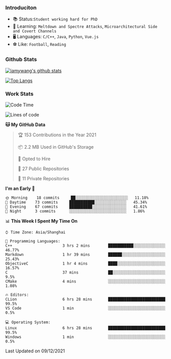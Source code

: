 ### Introduciton

- 📚 Status:`Student working hard for PhD`
- 🔎 Learning: `Meltdown and Spectre Attacks`, `Microarchitectural Side and Covert Channels`
- 🖥️ Languages: `C/C++`, `Java`, `Python`, `Vue.js`
- ⚽ Like: `Football`, `Reading`

### Github Stats

[![iamywang's github stats](https://github-readme-stats.vercel.app/api?username=iamywang&count_private=true&show_icons=true)]()

[![Top Langs](https://github-readme-stats.vercel.app/api/top-langs/?username=iamywang&layout=compact)]()

### Work Stats

<!--START_SECTION:waka-->
![Code Time](http://img.shields.io/badge/Code%20Time-13%20hrs%2057%20mins-blue)

![Lines of code](https://img.shields.io/badge/From%20Hello%20World%20I%27ve%20Written-534%20Thousand%20lines%20of%20code-blue)

**🐱 My GitHub Data** 

> 🏆 153 Contributions in the Year 2021
 > 
> 📦 2.2 MB Used in GitHub's Storage 
 > 
> 💼 Opted to Hire
 > 
> 📜 27 Public Repositories 
 > 
> 🔑 11 Private Repositories  
 > 
**I'm an Early 🐤** 

```text
🌞 Morning    18 commits     ██░░░░░░░░░░░░░░░░░░░░░░░   11.18% 
🌆 Daytime    73 commits     ███████████░░░░░░░░░░░░░░   45.34% 
🌃 Evening    67 commits     ██████████░░░░░░░░░░░░░░░   41.61% 
🌙 Night      3 commits      ░░░░░░░░░░░░░░░░░░░░░░░░░   1.86%

```


📊 **This Week I Spent My Time On** 

```text
⌚︎ Time Zone: Asia/Shanghai

💬 Programming Languages: 
C++                      3 hrs 2 mins        ███████████░░░░░░░░░░░░░░   46.77% 
Markdown                 1 hr 39 mins        ██████░░░░░░░░░░░░░░░░░░░   25.43% 
ObjectiveC               1 hr 4 mins         ████░░░░░░░░░░░░░░░░░░░░░   16.57% 
C                        37 mins             ██░░░░░░░░░░░░░░░░░░░░░░░   9.5% 
CMake                    4 mins              ░░░░░░░░░░░░░░░░░░░░░░░░░   1.08%

🔥 Editors: 
CLion                    6 hrs 28 mins       █████████████████████████   99.5% 
VS Code                  1 min               ░░░░░░░░░░░░░░░░░░░░░░░░░   0.5%

💻 Operating System: 
Linux                    6 hrs 28 mins       █████████████████████████   99.5% 
Windows                  1 min               ░░░░░░░░░░░░░░░░░░░░░░░░░   0.5%

```


 Last Updated on 09/12/2021
<!--END_SECTION:waka-->
